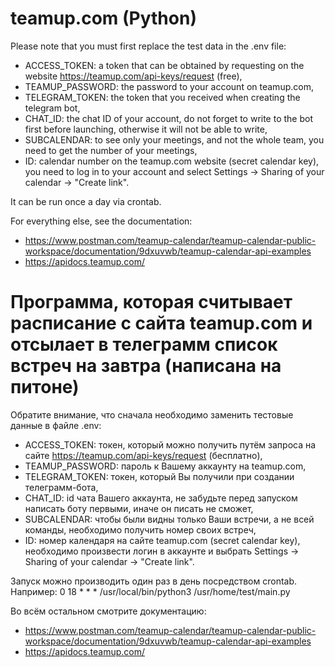 # teamup.com (Python)
Please note that you must first replace the test data in the .env file:
- ACCESS_TOKEN: a token that can be obtained by requesting on the website https://teamup.com/api-keys/request (free),
- TEAMUP_PASSWORD: the password to your account on teamup.com,
- TELEGRAM_TOKEN: the token that you received when creating the telegram bot,
- CHAT_ID: the chat ID of your account, do not forget to write to the bot first before launching, otherwise it will not be able to write,
- SUBCALENDAR: to see only your meetings, and not the whole team, you need to get the number of your meetings,
- ID: calendar number on the teamup.com website (secret calendar key), you need to log in to your account and select Settings -> Sharing of your calendar -> "Create link".

It can be run once a day via crontab.

For everything else, see the documentation:
- https://www.postman.com/teamup-calendar/teamup-calendar-public-workspace/documentation/9dxuvwb/teamup-calendar-api-examples
- https://apidocs.teamup.com/

# Программа, которая считывает расписание с сайта teamup.com и отсылает в телеграмм список встреч на завтра (написана на питоне)
Обратите внимание, что сначала необходимо заменить тестовые данные в файле .env:
- ACCESS_TOKEN: токен, который можно получить путём запроса на сайте https://teamup.com/api-keys/request (бесплатно),
- TEAMUP_PASSWORD: пароль к Вашему аккаунту на teamup.com,
- TELEGRAM_TOKEN: токен, который Вы получили при создании телеграмм-бота,
- CHAT_ID: id чата Вашего аккаунта, не забудьте перед запуском написать боту первыми, иначе он писать не сможет,
- SUBCALENDAR: чтобы были видны только Ваши встречи, а не всей команды, необходимо получить номер своих встреч,
- ID: номер календаря на сайте teamup.com (secret calendar key), необходимо произвести логин в аккаунте и выбрать Settings -> Sharing of your calendar -> "Create link".

Запуск можно производить один раз в день посредством crontab. Например:
0 18 * * *  /usr/local/bin/python3 /usr/home/test/main.py

Во всём остальном смотрите документацию:
- https://www.postman.com/teamup-calendar/teamup-calendar-public-workspace/documentation/9dxuvwb/teamup-calendar-api-examples
- https://apidocs.teamup.com/
